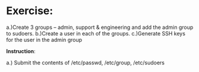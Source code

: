 # Exercise:

 
a.)Create 3 groups – admin, support & engineering and add the admin group to sudoers. 
b.)Create a user in each of the groups. 
c.)Generate SSH keys for the user in the admin group


**Instruction**:


a.) Submit the contents of /etc/passwd, /etc/group, /etc/sudoers

